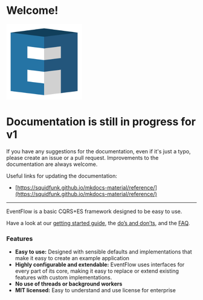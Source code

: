 Welcome!
========

<img src="images/logo-with-contour.svg" alt="EventFlow logo" width="200"/>

# Documentation is still in progress for v1

If you have any suggestions for the documentation, even if it's just a typo, please create an issue or a pull request. Improvements to the documentation are always welcome.

Useful links for updating the documentation:

- [https://squidfunk.github.io/mkdocs-material/reference/](https://squidfunk.github.io/mkdocs-material/reference/)

---

EventFlow is a basic CQRS+ES framework designed to be easy to use.

Have a look at our [getting started guide](getting-started.md), the [do’s and don’ts](./additional/dos-and-donts.md), and the [FAQ](./additional/faq.md).

### Features

* **Easy to use:** Designed with sensible defaults and implementations that make it easy to create an example application
* **Highly configurable and extendable:** EventFlow uses interfaces for every part of its core, making it easy to replace or extend existing features with custom implementations.
* **No use of threads or background workers**
* **MIT licensed:** Easy to understand and use license for enterprise
